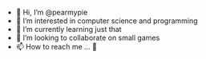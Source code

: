 - 👋 Hi, I’m @pearmypie
- 👀 I’m interested in computer science and programming
- 🌱 I’m currently learning just that
- 💞️ I’m looking to collaborate on small games
- 📫 How to reach me ... 🤫

<!---
pearmypie/pearmypie is a ✨ special ✨ repository because its `README.md` (this file) appears on your GitHub profile.
You can click the Preview link to take a look at your changes.
--->
